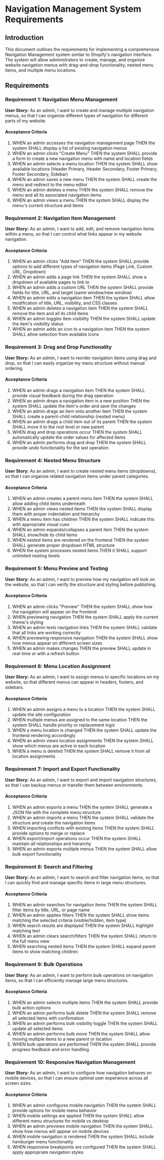 # Navigation Management System Requirements

## Introduction

This document outlines the requirements for implementing a comprehensive Navigation Management system similar to Shopify's navigation interface. The system will allow administrators to create, manage, and organize website navigation menus with drag-and-drop functionality, nested menu items, and multiple menu locations.

## Requirements

### Requirement 1: Navigation Menu Management

**User Story:** As an admin, I want to create and manage multiple navigation menus, so that I can organize different types of navigation for different parts of my website.

#### Acceptance Criteria

1. WHEN an admin accesses the navigation management page THEN the system SHALL display a list of existing navigation menus
2. WHEN an admin clicks "Create Menu" THEN the system SHALL provide a form to create a new navigation menu with name and location fields
3. WHEN an admin selects a menu location THEN the system SHALL show available locations (Header Primary, Header Secondary, Footer Primary, Footer Secondary, Sidebar)
4. WHEN an admin saves a new menu THEN the system SHALL create the menu and redirect to the menu editor
5. WHEN an admin deletes a menu THEN the system SHALL remove the menu and all its associated navigation items
6. WHEN an admin views a menu THEN the system SHALL display the menu's current structure and items

### Requirement 2: Navigation Item Management

**User Story:** As an admin, I want to add, edit, and remove navigation items within a menu, so that I can control what links appear in my website navigation.

#### Acceptance Criteria

1. WHEN an admin clicks "Add Item" THEN the system SHALL provide options to add different types of navigation items (Page Link, Custom URL, Dropdown)
2. WHEN an admin adds a page link THEN the system SHALL show a dropdown of available pages to link to
3. WHEN an admin adds a custom URL THEN the system SHALL provide fields for title, URL, and target (same window/new window)
4. WHEN an admin edits a navigation item THEN the system SHALL allow modification of title, URL, visibility, and CSS classes
5. WHEN an admin deletes a navigation item THEN the system SHALL remove the item and all its child items
6. WHEN an admin toggles item visibility THEN the system SHALL update the item's visibility status
7. WHEN an admin adds an icon to a navigation item THEN the system SHALL allow selection from available icons

### Requirement 3: Drag and Drop Functionality

**User Story:** As an admin, I want to reorder navigation items using drag and drop, so that I can easily organize my menu structure without manual ordering.

#### Acceptance Criteria

1. WHEN an admin drags a navigation item THEN the system SHALL provide visual feedback during the drag operation
2. WHEN an admin drops a navigation item in a new position THEN the system SHALL update the item's order and save the changes
3. WHEN an admin drags an item onto another item THEN the system SHALL create a parent-child relationship (nested menu)
4. WHEN an admin drags a child item out of its parent THEN the system SHALL move it to the root level or new parent
5. WHEN drag and drop operations occur THEN the system SHALL automatically update the order values for affected items
6. WHEN an admin performs drag and drop THEN the system SHALL provide undo functionality for the last operation

### Requirement 4: Nested Menu Structure

**User Story:** As an admin, I want to create nested menu items (dropdowns), so that I can organize related navigation items under parent categories.

#### Acceptance Criteria

1. WHEN an admin creates a parent menu item THEN the system SHALL allow adding child items underneath
2. WHEN an admin views nested items THEN the system SHALL display them with proper indentation and hierarchy
3. WHEN a menu item has children THEN the system SHALL indicate this with appropriate visual cues
4. WHEN an admin expands/collapses a parent item THEN the system SHALL show/hide its child items
5. WHEN nested items are rendered on the frontend THEN the system SHALL generate proper dropdown HTML structure
6. WHEN the system processes nested items THEN it SHALL support unlimited nesting levels

### Requirement 5: Menu Preview and Testing

**User Story:** As an admin, I want to preview how my navigation will look on the website, so that I can verify the structure and styling before publishing.

#### Acceptance Criteria

1. WHEN an admin clicks "Preview" THEN the system SHALL show how the navigation will appear on the frontend
2. WHEN previewing navigation THEN the system SHALL apply the current theme's styling
3. WHEN an admin tests navigation links THEN the system SHALL validate that all links are working correctly
4. WHEN previewing responsive navigation THEN the system SHALL show how menus appear on different screen sizes
5. WHEN an admin makes changes THEN the preview SHALL update in real-time or with a refresh button

### Requirement 6: Menu Location Assignment

**User Story:** As an admin, I want to assign menus to specific locations on my website, so that different menus can appear in headers, footers, and sidebars.

#### Acceptance Criteria

1. WHEN an admin assigns a menu to a location THEN the system SHALL update the site configuration
2. WHEN multiple menus are assigned to the same location THEN the system SHALL handle priority or replacement logic
3. WHEN a menu location is changed THEN the system SHALL update the frontend rendering accordingly
4. WHEN an admin views location assignments THEN the system SHALL show which menus are active in each location
5. WHEN a menu is deleted THEN the system SHALL remove it from all location assignments

### Requirement 7: Import and Export Functionality

**User Story:** As an admin, I want to export and import navigation structures, so that I can backup menus or transfer them between environments.

#### Acceptance Criteria

1. WHEN an admin exports a menu THEN the system SHALL generate a JSON file with the complete menu structure
2. WHEN an admin imports a menu THEN the system SHALL validate the structure and create the navigation items
3. WHEN importing conflicts with existing items THEN the system SHALL provide options to merge or replace
4. WHEN export/import operations occur THEN the system SHALL maintain all relationships and hierarchy
5. WHEN an admin exports multiple menus THEN the system SHALL allow bulk export functionality

### Requirement 8: Search and Filtering

**User Story:** As an admin, I want to search and filter navigation items, so that I can quickly find and manage specific items in large menu structures.

#### Acceptance Criteria

1. WHEN an admin searches for navigation items THEN the system SHALL filter items by title, URL, or page name
2. WHEN an admin applies filters THEN the system SHALL show items matching the selected criteria (visible/hidden, item type)
3. WHEN search results are displayed THEN the system SHALL highlight matching text
4. WHEN an admin clears search/filters THEN the system SHALL return to the full menu view
5. WHEN searching nested items THEN the system SHALL expand parent items to show matching children

### Requirement 9: Bulk Operations

**User Story:** As an admin, I want to perform bulk operations on navigation items, so that I can efficiently manage large menu structures.

#### Acceptance Criteria

1. WHEN an admin selects multiple items THEN the system SHALL provide bulk action options
2. WHEN an admin performs bulk delete THEN the system SHALL remove all selected items with confirmation
3. WHEN an admin performs bulk visibility toggle THEN the system SHALL update all selected items
4. WHEN an admin performs bulk move THEN the system SHALL allow moving multiple items to a new parent or location
5. WHEN bulk operations are performed THEN the system SHALL provide progress feedback and error handling

### Requirement 10: Responsive Navigation Management

**User Story:** As an admin, I want to configure how navigation behaves on mobile devices, so that I can ensure optimal user experience across all screen sizes.

#### Acceptance Criteria

1. WHEN an admin configures mobile navigation THEN the system SHALL provide options for mobile menu behavior
2. WHEN mobile settings are applied THEN the system SHALL allow different menu structures for mobile vs desktop
3. WHEN an admin previews mobile navigation THEN the system SHALL show how menus will appear on mobile devices
4. WHEN mobile navigation is rendered THEN the system SHALL include hamburger menu functionality
5. WHEN responsive breakpoints are configured THEN the system SHALL apply appropriate navigation styles